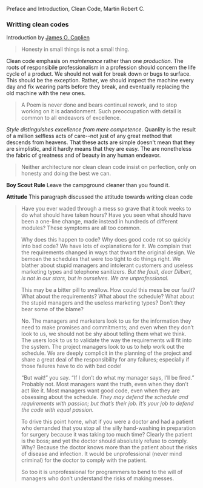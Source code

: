 Preface and Introduction, Clean Code, Martin Robert C.

### Writting clean codes
Introduction by [James O. Coplien](https://en.wikipedia.org/wiki/Jim_Coplien)
>Honesty in small things is not a small thing. 

Clean code emphasis on *maintenance* rather than one *production*. The roots of responsibile professionalism in a profession should concern the life cycle of a product. We should not wait for break down or bugs to surface. This should be the exception. Rather, we should inspect the machine every day and fix wearing parts before they break, and eventually replacing the old machine with the new ones. 

>A Poem is never done and bears continual rework, and to stop working on it is adandonment. Such preoccupation with detail is common to all endeavors of excellence. 

*Style distinguishes excellence from mere competence*. Quanlity is the result of a million selfless acts of care--not just of any great method that descends from heavens. That these acts are simple doesn't mean that they are simplistic, and it hardly means that they are easy. The are nonetheless the fabric of  greatness and of beauty in any human endeavor. 

>Neither architecture nor clean clean code insist on perfection, only on honesty and doing the best we can.

**Boy Scout Rule**
Leave the campground cleaner than you found it.

**Attitude**
This paragraph discussed the attitude towards writing clean code
>Have you ever waded through a mess so grave that it took weeks to do what should have taken hours? Have you seen what should have been a one-line change, made instead in hundreds of different modules? These symptoms are all too common.
>
>Why does this happen to code? Why does good code rot so quickly into bad code? We have lots of explanations for it. We complain that the requirements changed in ways that thwart the original design. We bemoan the schedules that were too tight to do things right. We blather about stupid managers and intolerant customers and useless marketing types and telephone sanitizers. *But the fault, dear Dilbert, is not in our stars, but in ourselves. We are unprofessional.*
>
>This may be a bitter pill to swallow. How could this mess be our fault? What about the requirements? What about the schedule? What about the stupid managers and the useless marketing types? Don’t they bear some of the blame?
>
>No. The managers and marketers look to us for the information they need to make promises and commitments; and even when they don’t look to us, we should not be shy about telling them what we think. The users look to us to validate the way the requirements will fit into the system. The project managers look to us to help work out the schedule. We are deeply complicit in the planning of the project and share a great deal of the responsibility for any failures; especially if those failures have to do with bad code!
>
>“But wait!” you say. “If I don’t do what my manager says, I’ll be fired.” Probably not. Most managers want the truth, even when they don’t act like it. Most managers want good code, even when they are obsessing about the schedule. *They may defend the schedule and requirements with passion; but that’s their job. It’s your job to defend the code with equal passion.*
>
>To drive this point home, what if you were a doctor and had a patient who demanded that you stop all the silly hand-washing in preparation for surgery because it was taking too much time? Clearly the patient is the boss; and yet the doctor should absolutely refuse to comply. Why? Because the doctor knows more than the patient about the risks of disease and infection. It would be unprofessional (never mind criminal) for the doctor to comply with the patient.
>
>So too it is unprofessional for programmers to bend to the will of managers who don’t understand the risks of making messes.

